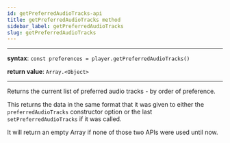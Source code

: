 ```yaml
---
id: getPreferredAudioTracks-api
title: getPreferredAudioTracks method
sidebar_label: getPreferredAudioTracks
slug: getPreferredAudioTracks
---
```


---

**syntax**: `const preferences = player.getPreferredAudioTracks()`

**return value**: `Array.<Object>`

---

Returns the current list of preferred audio tracks - by order of preference.

This returns the data in the same format that it was given to either the
`preferredAudioTracks` constructor option or the last `setPreferredAudioTracks`
if it was called.

It will return an empty Array if none of those two APIs were used until now.
